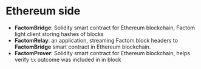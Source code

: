 # Ethereum side

- **FactomBridge**: Solidity smart contract for Ethereum blockchain, Factom light client storing hashes of blocks
- **FactomRelay**: an application, streaming Factom block headers to **FactomBridge** smart contract in Ethereum blockchain.
- **FactomProver**: Solidity smart contract for Ethereum blockchain, helps verify `tx` outcome was included in in block